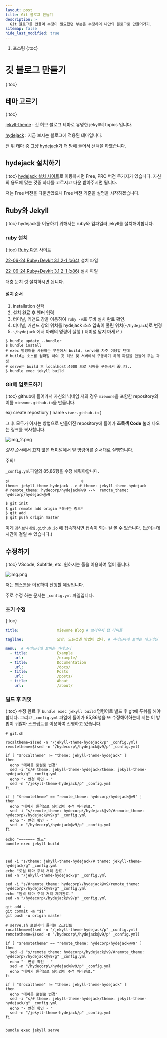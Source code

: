 ```yaml
---
layout: post
title: Git 블로그 만들기
description: >
  Git 블로그를 만들며 수정이 필요했던 부분을 수정하며 나만의 블로그로 만들어가기.
sitemap: false
hide_last_modified: true
---
```


1. 포스팅
{:toc}


# 깃 블로그 만들기 

{:toc}

## 테마 고르기

{:toc}

[jekyll-theme](https://github.com/topics/jekyll-theme) : 깃 허브 블로그 테마로 유명한 jekyll의 topics 입니다.

[hydejack](https://hydejack.com/blog/) : 지금 보시는 블로그에 적용된 테마입니다.

전 위 테마 중 그냥 hydejack가 더 맘에 들어서 선택을 하였습니다.

## hydejack 설치하기

{:toc}
[hydejack 설치 사이트](https://hydejack.com/download/)로 이동하시면 Free, PRO 버전 두가지가 있습니다. 자신의 용도에 맞는 것중 하나를 
고르시고 다운 받아주시면 됩니다.

저는 Free 버전을 다운받았으니 Free 버전 기준을 설명을 시작하겠습니다.

## Ruby와 Jekyll

{:toc}
hydejack를 이용하기 위해서는 ruby와 컴파일러 jekyll를 설치해야합니다.

### ruby 설치

{:toc}
[Ruby 다운](https://rubyinstaller.org/downloads/) 사이트

[22-06-24,Ruby+Devkit 3.1.2-1 (x64)](https://github.com/oneclick/rubyinstaller2/releases/download/RubyInstaller-3.1.2-1/rubyinstaller-devkit-3.1.2-1-x64.exe) 설치 파일

[22-06-24,Ruby+Devkit 3.1.2-1 (x86)](https://github.com/oneclick/rubyinstaller2/releases/download/RubyInstaller-3.1.2-1/rubyinstaller-devkit-3.1.2-1-x86.exe) 설치 파일

대충 눈치 껏 설치하시면 됩니다.

#### 설치 순서

1. installation 선택
2. 설치 완료 후 엔터 입력
3. 터미널, 커맨드 창을 이용하여 `ruby -v`로 루비 설치 완료 확인.
4. 터미널, 커맨드 창의 위치를 hydejack 소스 압축이 풀린 위치(`~/hydejack`)로 변경
5. `~/hydejack` 에서 아래의 명령어 실행 ( 터미널 닫지 마세요 )
```shell
$ bundle update --bundler
$ bundle install
# exec 명령어를 사용하는 부분에서 build, serve를 자주 이용할 텐데
# build는 소스를 컴파일 하여 깃 허브 및 서버에서 구동하기 하게 파일을 만들어 주는 과정
# serve는 build 후 localhost:4000 으로 서버를 구동시켜 줍니다..
$ bundle exec jekyll build
```
### Git에 업로드하기

{:toc}
github에 들어가서 자신의 닉네임 저의 경우 `miewone`을 포함한 repository의 이름 `miewone.github.io`을 만듭니다.

ex) create repostiory ( name `viwer.github.io` )

그 후 모두가 아시는 방법으로 만들어진 repository에 들어가 **초록색 Code** 눌러 나오는 링크를 복사합니다.

![img_2.png](/assets/img/blog/gitLink.PNG)

*설치 순서*에서 끄지 않은 터미널에서 밑 명령어를 순서대로 실행합니다.

 주의! 

`_config.yml`파일의 85,86행을 수정 해줘야합니다. 
```text
전                                후
theme: jekyll-theme-hydejack --> # theme: jekyll-theme-hydejack
# remote_theme: hydecorp/hydejack@v9 -->  remote_theme: hydecorp/hydejack@v9
```

```shell
$ git init
$ git remote add origin *복사한 링크*
$ git add .
$ git push origin master
```

이게 `깃허브닉네임.github.io` 에 접속하시면 접속이 되는 걸 볼 수 있습니다. (보이는데 시간이 걸릴 수 있습니다.)

## 수정하기

{:toc}
 VScode, Subtitle, etc. 원하시는 툴을 이용하여 열어 줍니다.

![img.png](/assets/img/blog/blog_tool.PNG)

저는 웹스톰을 이용하여 진행할 예정입니다.

주로 수정 하는 문서는 `_config.yml` 파일입니다.

### 초기 수정

{:toc}
```yaml
title:                 miewone Blog # 브라우저 탭 타이틀 

tagline:               모방; 모든것엔 방법이 있다. # 사이드바에 보이는 태그라인

menu:  # 사이드바에 보이는 카테고리 
  - title:             Example
    url:               /example/
  - title:             Documentation
    url:               /docs/
  - title:             Posts
    url:               /posts/
  - title:             About
    url:               /about/
```

### 빌드 후 커밋

{:toc}
수정 완료 후 
`bundle exec jekyll build` 명령어로 빌드 후 git에 푸쉬를 해야 합니다. 그리고 `_config.yml` 파일에 들어가 85,86행을 또 수정해야하는데 저는 이 방법이 귀찮아
스크립트를 이용하여 진행하고 있습니다.

```shell
# git.sh

rocaltheme=$(sed -n "/jekyll-theme-hydejack/p" _config.yml)
remotetheme=$(sed -n "/hydecorp\/hydejack@v9/p" _config.yml)

if [ "$rocaltheme" != "theme: jekyll-theme-hydejack" ]
then
  echo "테마를 로컬로 변경"
  sed -i "s/# theme: jekyll-theme-hydejack/theme: jekyll-theme-hydejack/g" _config.yml
  echo "- 변경 확인 - "
  sed -n "/jekyll-theme-hydejack/p" _config.yml
fi

if [ "$remotetheme" == "remote_theme: hydecorp/hydejack@v9" ]
then
  echo "테마가 원격으로 되어있어 주석 처리완료."
  sed -i "s/remote_theme: hydecorp\/hydejack@v9/#remote_theme: hydecorp\/hydejack@v9/g" _config.yml
  echo "- 변경 확인 - "
  sed -n "/hydecorp\/hydejack@v9/p" _config.yml
fi

echo "======= 빌드"
bundle exec jekyll build



sed -i "s/theme: jekyll-theme-hydejack/# theme: jekyll-theme-hydejack/g" _config.yml
echo "로컬 테마 주석 처리 완료."
sed -n "/jekyll-theme-hydejack/p" _config.yml

sed -i "s/#remote_theme: hydecorp\/hydejack@v9/remote_theme: hydecorp\/hydejack@v9/g" _config.yml
echo "원격 테마 주석 처리 제거완료."
sed -n "/hydecorp\/hydejack@v9/p" _config.yml

git add .
git commit -m "$1"
git push -u origin master
```

```shell
# serve.sh 로컬서버 돌리는 스크립트
rocaltheme=$(sed -n "/jekyll-theme-hydejack/p" _config.yml)
remotetheme=$(sed -n "/hydecorp\/hydejack@v9/p" _config.yml)

if [ "$remotetheme" == "remote_theme: hydecorp/hydejack@v9" ]
then
  sed -i "s/remote_theme: hydecorp\/hydejack@v9/#remote_theme: hydecorp\/hydejack@v9/g" _config.yml
  echo "- 변경 확인 - "
  sed -n "/hydecorp\/hydejack@v9/p" _config.yml
  echo "테마가 원격으로 되어있어 주석 처리완료."
fi

if [ "$rocaltheme" != "theme: jekyll-theme-hydejack" ]
then
  echo "테마를 로컬로 변경"
  sed -i "s/# theme: jekyll-theme-hydejack/theme: jekyll-theme-hydejack/g" _config.yml
  echo "- 변경 확인 - "
  sed -n "/jekyll-theme-hydejack/p" _config.yml
fi


bundle exec jekyll serve


```